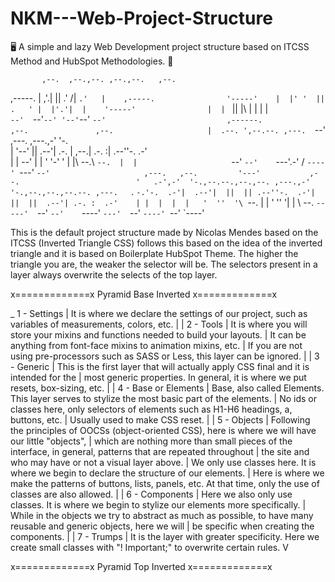 # NKM---Web-Project-Structure
🖥️ A simple and lazy Web Development project structure based on ITCSS Method and HubSpot Methodologies. 🚀

           ,--.  ,--.,--. ,--.,--.   ,--.                          
,-----.    |  ,'.|  ||  .'   /|   `.'   |    ,-----.               
'-----'    |  |' '  ||  .   ' |  |'.'|  |    '-----'               
           |  | `   ||  |\   \|  |   |  |                          
           `--'  `--'`--' '--'`--'   `--'                          
,------.                ,--.               ,--.                    
|  .--. ',--.--. ,---.  `--' ,---.  ,---.,-'  '-.                  
|  '--' ||  .--'| .-. | ,--.| .-. :| .--''-.  .-'                  
|  | --' |  |   ' '-' ' |  |\   --.\ `--.  |  |                    
`--'     `--'    `---'.-'  / `----' `---'  `--'                    
 ,---.   ,--.         '---'           ,--.                         
'   .-',-'  '-.,--.--.,--.,--. ,---.,-'  '-.,--.,--.,--.--. ,---.  
`.  `-.'-.  .-'|  .--'|  ||  || .--''-.  .-'|  ||  ||  .--'| .-. : 
.-'    | |  |  |  |   '  ''  '\ `--.  |  |  '  ''  '|  |   \   --. 
`-----'  `--'  `--'    `----'  `---'  `--'   `----' `--'    `----' 
                                                                   

This is the default project structure made by Nicolas Mendes based on the ITCSS (Inverted Triangle CSS) 
follows this based on the idea of the inverted triangle and it is based on Boilerplate HubSpot Theme. 
The higher the triangle you are, the weaker the selector will be. The selectors present in a layer 
always overwrite the selects of the top layer.


x=============x Pyramid Base Inverted x=============x

_        1 - Settings
|        It is where we declare the settings of our project, such as variables of measurements, colors, etc.
|
|        2 - Tools
|        It is where you will store your mixins and functions needed to build your layouts.
|        It can be anything from font-face mixins to animation mixins, etc.
|        If you are not using pre-processors such as SASS or Less, this layer can be ignored.
|
|        3 - Generic
|        This is the first layer that will actually apply CSS final and it is intended for the 
|        most generic properties. In general, it is where we put resets, box-sizing, etc.
|
|        4 - Base or Elements
|        Base, also called Elements. This layer serves to stylize the most basic part of the elements. 
|        No ids or classes here, only selectors of elements such as H1-H6 headings, a, buttons, etc.
|        Usually used to make CSS reset.
|
|        5 - Objects
|        Following the principles of OOCSs (object-oriented CSS), here is where we will have our little "objects", 
|        which are nothing more than small pieces of the interface, in general, patterns that are repeated throughout 
|        the site and who may have or not a visual layer above.
|        We only use classes here. It is where we begin to declare the structure of our elements.
|        Here is where we make the patterns of buttons, lists, panels, etc. At that time, only the use of classes are also allowed.
|
|        6 - Components
|        Here we also only use classes. It is where we begin to stylize our elements more specifically.
|        While in the objects we try to abstract as much as possible, to have many reusable and generic objects, here we will 
|        be specific when creating the components.
|
|        7 - Trumps
|        It is the layer with greater specificity. Here we create small classes with "! Important;" to overwrite certain rules.
V

x=============x Pyramid Top Inverted x=============x

